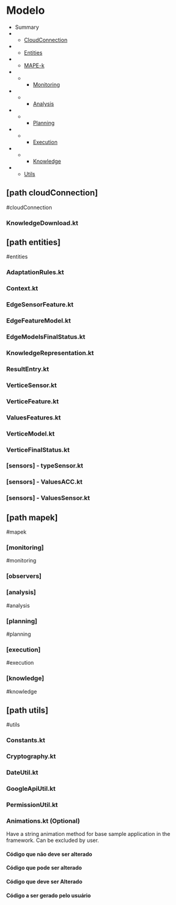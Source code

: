 # Modelo

- Summary
- - [CloudConnection](#cloudConnection)
- - [Entities](entities)
- - [MAPE-k](#mapek)
- - - [Monitoring](#monitoring)
- - - [Analysis](#analysis)
- - - [Planning](#planning)
- - - [Execution](#execution)
- - - [Knowledge](#knowledge)
- - [Utils](#utils)




## [path cloudConnection]
#cloudConnection

### KnowledgeDownload.kt

## [path entities]
#entities

### AdaptationRules.kt

### Context.kt

### EdgeSensorFeature.kt

### EdgeFeatureModel.kt

### EdgeModelsFinalStatus.kt

### KnowledgeRepresentation.kt

### ResultEntry.kt

### VerticeSensor.kt

### VerticeFeature.kt

### ValuesFeatures.kt

### VerticeModel.kt

### VerticeFinalStatus.kt

### [sensors] -  typeSensor.kt

### [sensors] -  ValuesACC.kt

### [sensors] -  ValuesSensor.kt

## [path mapek]
#mapek

### [monitoring]
#monitoring

### [observers]

### [analysis]
#analysis

### [planning]
#planning

### [execution]
#execution

### [knowledge]
#knowledge

## [path utils]
#utils

### Constants.kt

### Cryptography.kt

### DateUtil.kt

### GoogleApiUtil.kt

### PermissionUtil.kt

### Animations.kt (Optional)

Have a string animation method for base sample application in the framework. Can be excluded by user.

#### Código que não deve ser alterado

#### Código que pode ser alterado

#### Código que deve ser Alterado

#### Código a ser gerado pelo usuário

